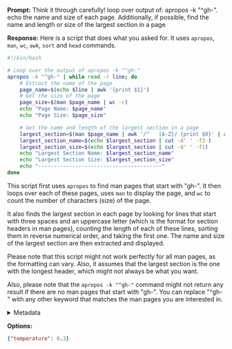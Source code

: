 **Prompt:**
Think it through carefully! loop over output of: apropos -k "^gh-". echo the name and size of each page. Additionally, if possible, find the name and length or size of the largest section in a page

**Response:**
Here is a script that does what you asked for. It uses `apropos`, `man`, `wc`, `awk`, `sort` and `head` commands. 

```bash
#!/bin/bash

# Loop over the output of apropos -k "^gh-"
apropos -k "^gh-" | while read -r line; do
    # Extract the name of the page
    page_name=$(echo $line | awk '{print $1}')
    # Get the size of the page
    page_size=$(man $page_name | wc -c)
    echo "Page Name: $page_name"
    echo "Page Size: $page_size"

    # Get the name and length of the largest section in a page
    largest_section=$(man $page_name | awk '/^   [A-Z]/ {print $0}' | awk '{print length, $0}' | sort -n -r | head -n 1)
    largest_section_name=$(echo $largest_section | cut -d' ' -f2-)
    largest_section_size=$(echo $largest_section | cut -d' ' -f1)
    echo "Largest Section Name: $largest_section_name"
    echo "Largest Section Size: $largest_section_size"
    echo "----------------------------------------"
done
```

This script first uses `apropos` to find man pages that start with "gh-". It then loops over each of these pages, uses `man` to display the page, and `wc` to count the number of characters (size) of the page. 

It also finds the largest section in each page by looking for lines that start with three spaces and an uppercase letter (which is the format for section headers in man pages), counting the length of each of these lines, sorting them in reverse numerical order, and taking the first one. The name and size of the largest section are then extracted and displayed. 

Please note that this script might not work perfectly for all man pages, as the formatting can vary. Also, it assumes that the largest section is the one with the longest header, which might not always be what you want. 

Also, please note that the `apropos -k "^gh-"` command might not return any result if there are no man pages that start with "gh-". You can replace "^gh-" with any other keyword that matches the man pages you are interested in.

<details><summary>Metadata</summary>

- Duration: 50263 ms
- Datetime: 2023-08-24T11:34:02.679295
- Model: gpt-4-0613

</details>

**Options:**
```json
{"temperature": 0.3}
```

